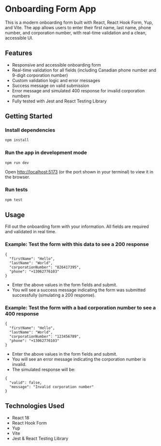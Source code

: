 # Onboarding Form App

This is a modern onboarding form built with React, React Hook Form, Yup, and Vite. The app allows users to enter their first name, last name, phone number, and corporation number, with real-time validation and a clean, accessible UI.

## Features

- Responsive and accessible onboarding form
- Real-time validation for all fields (including Canadian phone number and 9-digit corporation number)
- Custom validation logic and error messages
- Success message on valid submission
- Error message and simulated 400 response for invalid corporation numbers
- Fully tested with Jest and React Testing Library

## Getting Started

### Install dependencies

```sh
npm install
```

### Run the app in development mode

```sh
npm run dev
```

Open [http://localhost:5173](http://localhost:5173) (or the port shown in your terminal) to view it in the browser.

### Run tests

```sh
npm test
```

## Usage

Fill out the onboarding form with your information. All fields are required and validated in real time.

### Example: Test the form with this data to see a 200 response

```
{
  "firstName": "Hello",
  "lastName": "World",
  "corporationNumber": "826417395",
  "phone": "+13062776103"
}
```

- Enter the above values in the form fields and submit.
- You will see a success message indicating the form was submitted successfully (simulating a 200 response).

### Example: Test the form with a bad corporation number to see a 400 response

```
{
  "firstName": "Hello",
  "lastName": "World",
  "corporationNumber": "123456789",
  "phone": "+13062776103"
}
```

- Enter the above values in the form fields and submit.
- You will see an error message indicating the corporation number is invalid.
- The simulated response will be:

```
{
  "valid": false,
  "message": "Invalid corporation number"
}
```

## Technologies Used

- React 18
- React Hook Form
- Yup
- Vite
- Jest & React Testing Library
